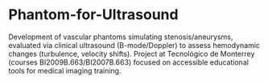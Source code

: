# Phantom-for-Ultrasound
Development of vascular phantoms simulating stenosis/aneurysms, evaluated via clinical ultrasound (B-mode/Doppler) to assess hemodynamic changes (turbulence, velocity shifts). Project at Tecnológico de Monterrey (courses BI2009B.663/BI2007B.663) focused on accessible educational tools for medical imaging training.
